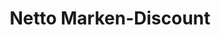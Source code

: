 ---
title: "Netto Marken-Discount"
url: /gladbeck/netto-marken-discount-hochstrasse/
shop: Supermarkt
---